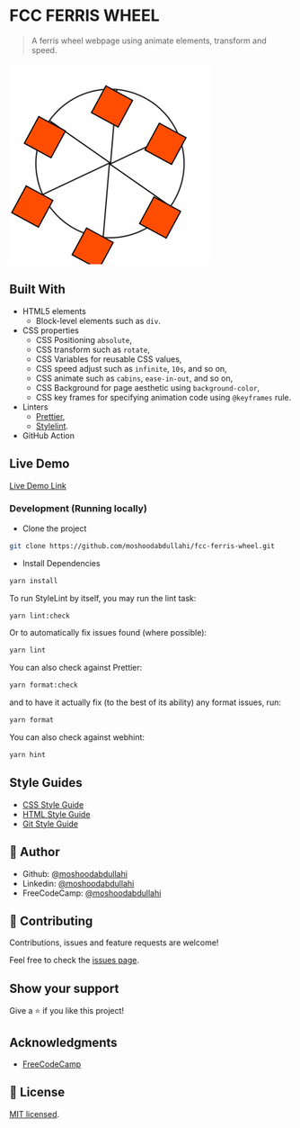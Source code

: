 # FCC FERRIS WHEEL

> A ferris wheel webpage using animate elements, transform and speed.

![screenshot](./_C__projects_fcc_fcc-ferris-wheel_index.html.png)

## Built With

- HTML5 elements
  - Block-level elements such as `div`.
- CSS properties
  - CSS Positioning `absolute`,
  - CSS transform such as `rotate`,
  - CSS Variables for reusable CSS values,
  - CSS speed adjust such as `infinite`, `10s`, and so on,
  - CSS animate such as `cabins`, `ease-in-out`, and so on,
  - CSS Background for page aesthetic using `background-color`,
  - CSS key frames for specifying animation code using `@keyframes` rule.
- Linters
  - [Prettier](https://prettier.io/),
  - [Stylelint](https://stylelint.io/).
- GitHub Action

## Live Demo

[Live Demo Link](https://fcc-ferris-wheel.netlify.app/)

### Development (Running locally)

- Clone the project

```bash
git clone https://github.com/moshoodabdullahi/fcc-ferris-wheel.git
```

- Install Dependencies

```bash
yarn install
```

To run StyleLint by itself, you may run the lint task:

```bash
yarn lint:check
```

Or to automatically fix issues found (where possible):

```bash
yarn lint
```

You can also check against Prettier:

```bash
yarn format:check
```

and to have it actually fix (to the best of its ability) any format issues, run:

```bash
yarn format
```

You can also check against webhint:

```bash
yarn hint
```

## Style Guides

- [CSS Style Guide](http://udacity.github.io/frontend-nanodegree-styleguide/css.html)
- [HTML Style Guide](http://udacity.github.io/frontend-nanodegree-styleguide/index.html)
- [Git Style Guide](https://udacity.github.io/git-styleguide/)

## 👤 Author

- Github: [@moshoodabdullahi](https://github.com/moshoodabdullahi)
- Linkedin: [@moshoodabdullahi](https://www.linkedin.com/in/moshoodabdullahi/)
- FreeCodeCamp: [@moshoodabdullahi](https://www.freecodecamp.org/moshoodabdullahi)

## 🤝 Contributing

Contributions, issues and feature requests are welcome!

Feel free to check the [issues page](../../issues).

## Show your support

Give a ⭐️ if you like this project!

## Acknowledgments

- [FreeCodeCamp](https://www.freecodecamp.org/)

## 📝 License

[MIT licensed](./LICENSE).
